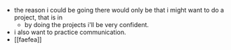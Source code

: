 - the reason i could be going there would only be that i might want to do a project, that is in
  - by doing the projects i'll be very confident.
- i also want to practice communication.
- [[faefea]]